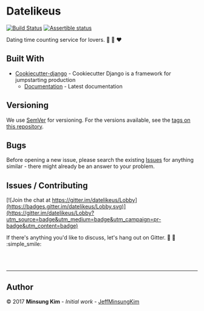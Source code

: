 # Datelikeus
[![Build Status](https://travis-ci.org/jeffminsungkim/datelikeus.svg?branch=master)](https://travis-ci.org/jeffminsungkim/datelikeus)
[![Assertible status](https://assertible.com/apis/3dcd39b5-5fb7-4f16-86a9-8f16b325a06c/status?api_token=cNmqW5NUTsRlpr6z)](https://assertible.com/dashboard#/services/3dcd39b5-5fb7-4f16-86a9-8f16b325a06c/results)

Dating time counting service for lovers. :couple_with_heart: :couple: :heart:

## Built With

* [Cookiecutter-django](https://github.com/pydanny/cookiecutter-django) - Cookiecutter Django is a framework for jumpstarting production
    - [Documentation](https://cookiecutter-django.readthedocs.io/en/latest/) - Latest documentation

## Versioning

We use [SemVer](http://semver.org/) for versioning. For the versions available, see the [tags on this repository](https://github.com/jeffminsungkim/datelikeus/tags).

## Bugs
Before opening a new issue, please search the existing [Issues](https://github.com/jeffminsungkim/datelikeus/issues) for anything similar - there might already be an answer to your problem.

## Issues / Contributing
[![Join the chat at https://gitter.im/datelikeus/Lobby](https://badges.gitter.im/datelikeus/Lobby.svg)](https://gitter.im/datelikeus/Lobby?utm_source=badge&utm_medium=badge&utm_campaign=pr-badge&utm_content=badge)

If there's anything you'd like to discuss, let's hang out on Gitter. :wave: :eyes: :simple_smile:

<br><br>

---

## Author

© 2017  **Minsung Kim** - *Initial work* - [JeffMinsungKim](https://github.com/jeffminsungkim)